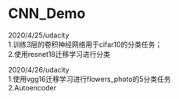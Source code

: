 # CNN_Demo
2020/4/25/udacity   
1.训练3层的卷积神经网络用于cifar10的分类任务；    
2.使用resnet18迁移学习进行分类

2020/4/26/udacity     
1.使用vgg16迁移学习进行flowers_photo的5分类任务     
2.Autoencoder     
